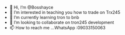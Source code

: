 - 👋 Hi, I’m @Bosshayce
- 👀 I’m interested in teaching you how to trade on Trx245 
- 🌱 I’m currently learning tron to bnb 
- 💞️ I’m looking to collaborate on tron245 development 
- 📫 How to reach me ...WhatsApp :09033150063

<!---
Bosshayce/Bosshayce is a ✨ special ✨ repository because its `README.md` (this file) appears on your GitHub profile.
You can click the Preview link to take a look at your changes.
--->
